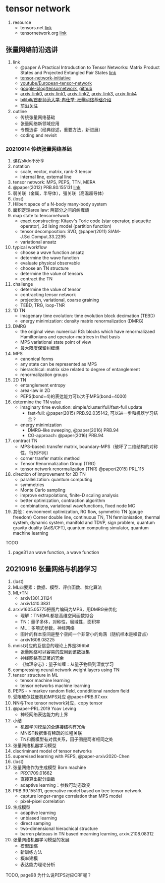 # tensor network

1. resource
   * tensors.net [link](https://www.tensors.net/)
   * tensornetwork.org [link](https://tensornetwork.org/)

## 张量网络前沿选讲

1. link
   * @paper A Practical Introduction to Tensor Networks: Matrix Product States and Projected Entangled Pair States [link](https://arxiv.org/abs/1306.2164v3)
   * [tensor-network-initiative](https://perimeterinstitute.ca/tensor-networks-initiative)
   * [youtube/European-tensor-network](https://www.youtube.com/channel/UCYCOGWQN5ZBT96b-WEBI9pQ/videos)
   * [google-blog/tensornetwork](https://ai.googleblog.com/2019/06/introducing-tensornetwork-open-source.html), [github](https://github.com/google/TensorNetwork)
   * [arxiv-link0](http://arxiv.org/abs/1407.6552), [arxiv-link1](http://arxiv.org/abs/1603.03039), [arxiv-link2](http://arxiv.org/abs/1008.3477), [arxiv-link3](http://arxiv.org/abs/1812.04011), [arxiv-link4](http://arxiv.org/abs/2011.12127)
   * [bilibili/首都师范大学-冉仕举-张量网络基础介绍](https://www.bilibili.com/video/BV17z411i7yM)
   * [前沿关注](http://quattro.phys.sci.kobe-u.ac.jp/dmrg/condmat.html)
2. outline
   * 传统张量网络基础
   * 张量网络新领域应用
   * 专题选讲（经典综述，重要方法，新进展）
   * coding and revisit

### 20210914 传统张量网络基础

1. 课程slide不分享
2. notation
   * scale, vector, matrix, rank-3 tensor
   * internal line, external line
3. tensor network: MPS, PEPS, TTN, MERA
4. @paper(2012) PRB.80.155131 [link](https://journals.aps.org/prb/abstract/10.1103/PhysRevB.80.155131)
5. 弱关联（金属，半导体），强关联（高温超导体）
6. (lost)
7. Hilbert space of a N-body many-body system
8. 面积定理area law: 两部分之间的纠缠熵
9. map state to tensornetwork
   * exact constructing: Kitaev's Toric code (star operator, plaquette operator), 2d Ising model (partition function)
   * tensor decomposition: SVD, @paper(2011) SIAM-J.Sci.Comput.33.2295
   * variational ansatz
10. typical workflow
    * choose a wave function ansatz
    * determine the wave function
    * evaluate physical observable
    * choose an TN structure
    * determine the value of tensors
    * contract the TN
11. challenge
    * determine the value of tensor
    * contracting tensor network
    * projection, variational, coarse graining
    * TEBD, TRG, loop-TNR
12. 1D TN
    * imagenary time evolution: time evolution block decimation (TEBD)
    * energy minimization: density matrix renormalization (DMRG)
13. DMRG
    * the original view: numerical RG: blocks which have renormalizaed Hamiltonians and operator-matrices in that basis
    * MPS variational state point of view
    * 最大限度保留纠缠熵
14. MPS
    * canonical forms
    * any state can be represented as MPS
    * hierarchical: matrix size related to degree of entanglement
    * renormalization groups
15. 2D TN
    * entanglement entropy
    * area-law in 2D
    * PEPS(bond=4)的表达能力可以大于MPS(bond=4000)
16. determine the TN value
    * imaginary time evolution: simple/cluster/full/fast-full update
      * fast-full: @paper(2015) PRB.92.035142, 可以进一步和机器学习结合？
    * energy minimization
      * DMRG-like sweeping, @paper(2016) PRB.94
      * CG-approach: @paper(2016) PRB.94
17. contract TN
    * MPS-based: transfer matrix, boundary-MPS（破坏了二维结构的对称性，行列不同）
    * corner tranfer matrix method
    * Tensor Renormalization Group (TRG)
    * tensor network renormalization (TNR) @paper(2015) PRL.115
18. direction of improvement for 2D TN
    * parallelization: quantum computing
    * symmetries
    * Monte Carlo sampling
    * improve extrapolations, finite-D scaling analysis
    * better optimization, contraction algorithm
    * combinations, variational wavefunctions, fixed node MC
19. 其他：environment optimization, RG flow, symmetric TN (gauge freedom) Corner double line, continuous TN, TN fermionisation, thermal system, dynamic system, manifold and TDVP, sign problem, quantum gravity duality (AdS/CFT), quantum computing simulator, quantum machine learning

TODO

1. page31 an wave function, a wave function

## 20210916 张量网络与机器学习

1. (lost)
2. ML四要素：数据、模型、评价函数、优化算法
3. ML+TN
   * arxiv1301.31124
   * arxiv1410.3831
4. arxiv1605.05775把图片编码为MPS，用DMRG来优化
   * 理解：TN和ML都是高维空间函数拟合
   * TN：量子多体，对称性，局域性，面积率
   * ML：多项式参数，神经网络
   * 图片的样本空间是整个空间一个非常小的角落（随机样本是噪音点）
   * arxiv1608.08225
5. mnist对应的互信息的理论上界是396bit
   * 张量网络可以容易的应用到该数据集
   * 神经网络有显著的冗余
   * 《物理杂志》：量子纠缠：从量子物质到深度学习
6. compressing neural network weight layers using TN
7. tensor structure in ML
   * tensor machine learning
   * tensor networks machine learning
8. PEPS - > markov random field, condditional random field
9. 受限玻尔兹曼机和MPS对应 @paper-PRB.97.xxx
10. NN与Tree tensor network对应，copy tensor
11. @paper-PRL.2019 Yoav Leving
    * 神经网络表达能力的上界
12. 小结
    * 机器学习模型的全连接结构有冗余
    * MNIST数据集有稀疏的长程关联
    * TN和图模型有对偶关系，因子图是两者相同之处
13. 张量网络机器学习模型
14. discriminant model of tensor networks
15. supervised learning with PEPS, @paper-arxiv2020-Chen
16. (lost)
17. 张量网络作为生成模型 Born machine
    * PRX1709.01662
    * 直接算出配分函数
    * adaptive learning：参数可动态改变
18. PRB.99.155131, generative model based on tree tensor network
    * capture longer-range correlation than MPS model
    * pixel-pixel correlation
19. 生成模型
    * adaptive learning
    * unbiased learning
    * direct samping
    * two-dimensional hierachical structure
    * barren plateaus in TN based mearning learning, arxiv.2108.08312
20. 张量网络机器学习模型的发展
    * 模型压缩
    * 新训练方法
    * 概率建模
    * 表达能力理论分析

TODO, page98 为什么说PEPS对应CRF呢？

